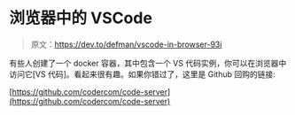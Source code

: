 # 浏览器中的 VSCode

> 原文：<https://dev.to/defman/vscode-in-browser-93i>

有些人创建了一个 docker 容器，其中包含一个 VS 代码实例，你可以在浏览器中访问它[VS 代码]。看起来很有趣。如果你错过了，这里是 Github 回购的链接:

[https://github.com/codercom/code-server](https://github.com/codercom/code-server)